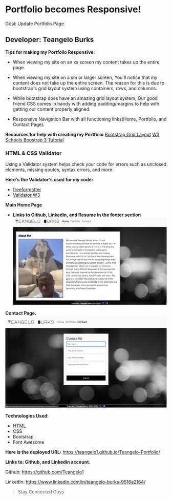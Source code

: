 # Portfolio becomes Responsive!

Goal: Update Portfolio Page

## Developer: Teangelo Burks

**Tips for making my Portfolio Responsive:**
* When viewing my site on an xs screen my content takes up the entire page.
&nbsp;
* When viewing my site on a sm or larger screen, You'll notice that my content does not take up the entire screen. The reason for this is due to bootstrap's grid layout system using containers, rows, and columns.
&nbsp;

* While bootstrap does have an amazing grid layout system, Our good friend CSS comes in handy with adding padding/margins to help with getting our content properly aligned.
&nbsp;

*  Responsive Navigation Bar with all functioning links(Home, Portfolio, and Contact Page).

**Resources for help with creating my Portfolio**
[Bootstrap Grid Layout](https://getbootstrap.com/docs/5.0/forms/layout/#form-grid)
[W3 Schools Boostrap 3 Tutorial](https://www.w3schools.com/bootstrap/)
&nbsp;



### HTML & CSS Validator
Using a Validator system helps check your code for errors such as unclosed elements, missing qoutes, syntax errors, and more. 

**Here's the Validator's used for my code:**
* [freeformatter](https://www.freeformatter.com/html-validator.html)
 * [Validator W3](https://validator.w3.org)

 **Main Home Page**

 * **Links to Github, Linkedin, and Resume in the footer section**
![Home Page](images/updatedhome.png)

**Contact Page.**
![Contact Page](images/updatedcontact.png)



 **Technologies Used:**

 * HTML
 * CSS
 * Bootstrap
 * Font Awesome

**Here is the deployed URL:**
https://teangelo1.github.io/Teangelo-Portfolio/

**Links to: Github, and Linkedin account.**
&nbsp;

Github: https://github.com/Teangelo1
&nbsp;

LinkedIn: https://www.linkedin.com/in/teangelo-burks-9516a2164/
&nbsp;



>Stay Connected Guys